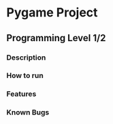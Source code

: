 # Pygame Project

## Programming Level 1/2

### Description

### How to run

### Features

### Known Bugs